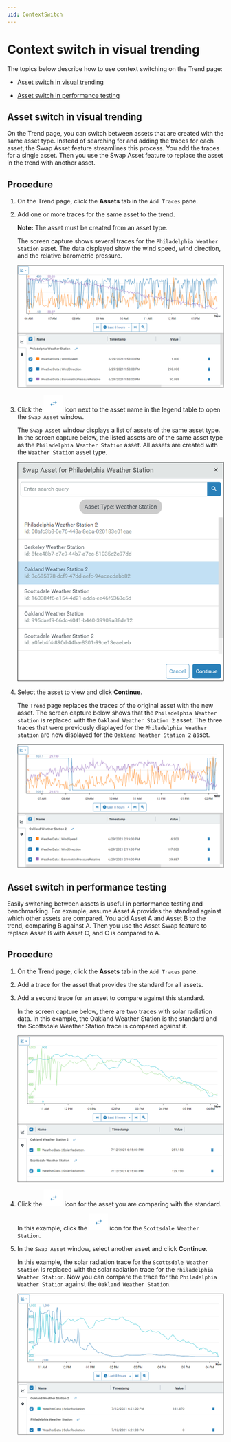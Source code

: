```yaml
---
uid: ContextSwitch
---
```


# Context switch in visual trending 

The topics below describe how to use context switching on the Trend page:

- [Asset switch in visual trending](#asset-switch-visual-trend)

- [Asset switch in performance testing](#asset-switch-perf-test)

## <a name="asset-switch-visual-trend"></a>Asset switch in visual trending

On the Trend page, you can switch between assets that are created with the same asset type. Instead of searching for and adding the traces for each asset, the Swap Asset feature streamlines this process. You add the traces for a single asset. Then you use the Swap Asset feature to replace the asset in the trend with another asset.  

## Procedure

1. On the Trend page, click the **Assets** tab in the `Add Traces` pane. 

2. Add one or more traces for the same asset to the trend.

   **Note:** The asset must be created from an asset type.

   The screen capture shows several traces for the `Philadelphia Weather Station` asset. The data displayed show the wind speed, wind direction, and the relative barometric pressure.

   ![Asset in trend](images/asset-trend.png)

3. Click the ![Swap asset icon](images/swap-asset-icon.png) icon next to the asset name in the legend table to open the `Swap Asset` window. 

   The `Swap Asset` window displays a list of assets of the same asset type. In the screen capture below, the listed assets are of the same asset type as the `Philadelphia Weather Station` asset. All assets are created with the `Weather Station` asset type.

   ![Swap Asset dialog](images/swap-asset-dialog.png)

4. Select the asset to view and click **Continue**.

   The `Trend` page replaces the traces of the original asset with the new asset. The screen capture below shows that the `Philadelphia Weather station` is replaced with the `Oakland Weather Station 2` asset. The three traces that were previously displayed for the `Philadelphia Weather station` are now displayed for the `Oakland Weather Station 2` asset. 

   ![Switched asset in trend](images/asset-swap.png)

## <a name="asset-switch-perf-test"></a>Asset switch in performance testing

Easily switching between assets is useful in performance testing and benchmarking. For example, assume Asset A provides the standard against which other assets are compared. You add Asset A and Asset B to the trend, comparing B against A. Then you use the Asset Swap feature to replace Asset B with Asset C, and C is compared to A.

## Procedure

1. On the Trend page, click the **Assets** tab in the `Add Traces` pane. 

2. Add a trace for the asset that provides the standard for all assets.

3. Add a second trace for an asset to compare against this standard.

   In the screen capture below, there are two traces with solar radiation data. In this example, the Oakland Weather Station is the standard and the Scottsdale Weather Station trace is compared against it.

   ![](images/testing-one.png)

4. Click the ![Swap asset icon](images/swap-asset-icon.png) icon for the asset you are comparing with the standard.

   In this example, click the ![Swap asset icon](images/swap-asset-icon.png) icon for the `Scottsdale Weather Station`.

5. In the `Swap Asset` window, select another asset and click **Continue**. 

   In this example, the solar radiation trace for the `Scottsdale Weather Station` is replaced with the solar radiation trace for the `Philadelphia Weather Station`. Now you can compare the trace for the `Philadelphia Weather Station` against the `Oakland Weather Station`.

   ![](images/testing-two.png)
